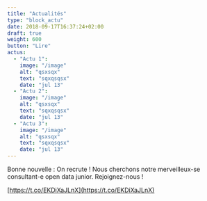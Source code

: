 ```yaml
---
title: "Actualités"
type: "block_actu"
date: 2018-09-17T16:37:24+02:00
draft: true
weight: 600
button: "Lire"
actus:
  - "Actu 1":
    image: "/image"
    alt: "qsxsqx"
    text: "sqxqsqsx"
    date: "jul 13"
  - "Actu 2":
    image: "/image"
    alt: "qsxsqx"
    text: "sqxqsqsx"
    date: "jul 13"
  - "Actu 3":
    image: "/image"
    alt: "qsxsqx"
    text: "sqxqsqsx"
    date: "jul 13"
---
```


Bonne nouvelle : On recrute ! Nous cherchons notre merveilleux-se consultant-e open data junior. Rejoignez-nous !

[https://t.co/EKDiXaJLnX](https://t.co/EKDiXaJLnX)